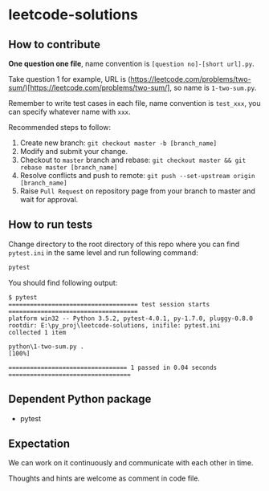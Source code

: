 # leetcode-solutions

## How to contribute 

**One question one file**, name convention is `[question no]-[short url].py`.

Take question 1 for example, URL is (https://leetcode.com/problems/two-sum/)[https://leetcode.com/problems/two-sum/], so name is `1-two-sum.py`.

Remember to write test cases in each file, name convention is `test_xxx`, you can specify whatever name with `xxx`.

Recommended steps to follow:

1. Create new branch: `git checkout master -b [branch_name]`
2. Modify and submit your change. 
3. Checkout to `master` branch and rebase: `git checkout master && git rebase master [branch_name]`
4. Resolve conflicts and push to remote: `git push --set-upstream origin [branch_name]`
5. Raise `Pull Request` on repository page from your branch to master and wait for approval.

## How to run tests

Change directory to the root directory of this repo where you can find `pytest.ini` in the same level and run following command:

```bash
pytest
```

You should find following output:

    $ pytest
    ==================================== test session starts ====================================
    platform win32 -- Python 3.5.2, pytest-4.0.1, py-1.7.0, pluggy-0.8.0
    rootdir: E:\py_proj\leetcode-solutions, inifile: pytest.ini
    collected 1 item

    python\1-two-sum.py .                                                                  [100%]

    ================================= 1 passed in 0.04 seconds ==================================


## Dependent Python package
- pytest


## Expectation

We can work on it continuously and communicate with each other in time.

Thoughts and hints are welcome as comment in code file.

